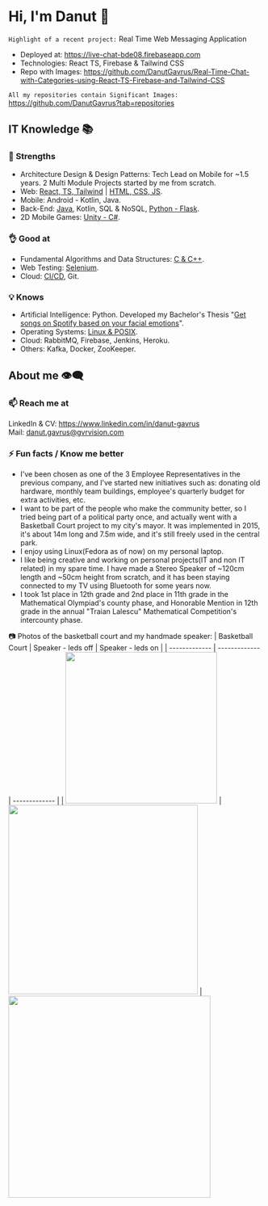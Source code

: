 # Hi, I'm Danut 👋 
`Highlight of a recent project:` Real Time Web Messaging Application
* Deployed at: https://live-chat-bde08.firebaseapp.com
* Technologies: React TS, Firebase & Tailwind CSS
* Repo with Images: https://github.com/DanutGavrus/Real-Time-Chat-with-Categories-using-React-TS-Firebase-and-Tailwind-CSS

`All my repositories contain Significant Images:` https://github.com/DanutGavrus?tab=repositories

## IT Knowledge 📚
### 💪 Strengths
- Architecture Design & Design Patterns: Tech Lead on Mobile for ~1.5 years. 2 Multi Module Projects started by me from scratch.
- Web: [React, TS, Tailwind](https://github.com/DanutGavrus/Real-Time-Chat-with-Categories-using-React-TS-Firebase-and-Tailwind) | [HTML, CSS, JS](https://github.com/DanutGavrus/2-old-websites).
- Mobile: Android - Kotlin, Java.
- Back-End: [Java](https://github.com/DanutGavrus/5-Java-apps-with-GUIs), Kotlin, SQL & NoSQL, [Python - Flask](https://github.com/DanutGavrus/Get-songs-on-Spotify-based-on-your-facial-emotions).
- 2D Mobile Games: [Unity - C#](https://github.com/DanutGavrus/7-2D-Mobile-Games-using-CSharp-in-Unity).

### 👌 Good at
- Fundamental Algorithms and Data Structures: [C & C++](https://github.com/DanutGavrus/9-C-apps-about-Fundamental-Algorithms-and-Data-Structures).
- Web Testing: [Selenium](https://github.com/DanutGavrus/Web-Scalping-using-Selenium-in-Python).
- Cloud: [CI/CD](https://github.com/DanutGavrus/Real-Time-Chat-with-Categories-using-React-TS-Firebase-and-Tailwind/actions), Git.

### 💡 Knows
- Artificial Intelligence: Python. Developed my Bachelor's Thesis "[Get songs on Spotify based on your facial emotions](https://github.com/DanutGavrus/Get-songs-on-Spotify-based-on-your-facial-emotions)".
- Operating Systems: [Linux & POSIX](https://github.com/DanutGavrus/3-C-apps-about-POSIX).
- Cloud: RabbitMQ, Firebase, Jenkins, Heroku.
- Others: Kafka, Docker, ZooKeeper.

## About me 👁️‍🗨️
### 📫 Reach me at
LinkedIn & CV: https://www.linkedin.com/in/danut-gavrus  
Mail: [danut.gavrus@gvrvision.com](mailto:danut.gavrus@gvrvision.com)

### ⚡ Fun facts / Know me better
- I've been chosen as one of the 3 Employee Representatives in the previous company, and I've started new initiatives such as: donating old hardware, monthly team buildings, employee's quarterly budget for extra activities, etc.
- I want to be part of the people who make the community better, so I tried being part of a political party once, and actually went with a Basketball Court project to my city's mayor. It was implemented in 2015, it's about 14m long and 7.5m wide, and it's still freely used in the central park.  
- I enjoy using Linux(Fedora as of now) on my personal laptop.  
- I like being creative and working on personal projects(IT and non IT related) in my spare time. I have made a Stereo Speaker of ~120cm length and ~50cm height from scratch, and it has been staying connected to my TV using Bluetooth for some years now.  
- I took 1st place in 12th grade and 2nd place in 11th grade in the Mathematical Olympiad's county phase, and Honorable Mention in 12th grade in the annual "Traian Lalescu" Mathematical Competition's intercounty phase.

📷 Photos of the basketball court and my handmade speaker:
| Basketball Court | Speaker - leds off  | Speaker - leds on |
| ------------- | ------------- | ------------- |
| <img src="https://user-images.githubusercontent.com/56603839/226368235-6684955b-5061-42e8-b874-36802d75b767.png" width="300"> | <img src="https://user-images.githubusercontent.com/56603839/226370733-23297580-88c2-4f1d-af85-b24763c24828.png" width="375"> | <img src="https://user-images.githubusercontent.com/56603839/226368358-58c7da4f-cc46-4b55-8581-64f12878c730.png" width="400">
